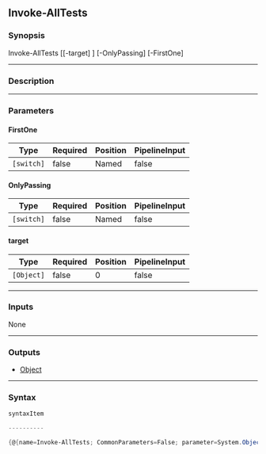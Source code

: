 Invoke-AllTests
---------------

### Synopsis

Invoke-AllTests [[-target] <Object>] [-OnlyPassing] [-FirstOne]

---

### Description

---

### Parameters
#### **FirstOne**

|Type      |Required|Position|PipelineInput|
|----------|--------|--------|-------------|
|`[switch]`|false   |Named   |false        |

#### **OnlyPassing**

|Type      |Required|Position|PipelineInput|
|----------|--------|--------|-------------|
|`[switch]`|false   |Named   |false        |

#### **target**

|Type      |Required|Position|PipelineInput|
|----------|--------|--------|-------------|
|`[Object]`|false   |0       |false        |

---

### Inputs
None

---

### Outputs
* [Object](https://learn.microsoft.com/en-us/dotnet/api/System.Object)

---

### Syntax
```PowerShell
syntaxItem
```
```PowerShell
----------
```
```PowerShell
{@{name=Invoke-AllTests; CommonParameters=False; parameter=System.Object[]}}
```
